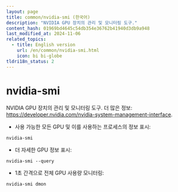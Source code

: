 ```yaml
---
layout: page
title: common/nvidia-smi (한국어)
description: "NVIDIA GPU 장치의 관리 및 모니터링 도구."
content_hash: 01969bd4645c54db354e36762b41940d3db9a948
last_modified_at: 2024-11-06
related_topics:
  - title: English version
    url: /en/common/nvidia-smi.html
    icon: bi bi-globe
tldri18n_status: 2
---
```

# nvidia-smi

NVIDIA GPU 장치의 관리 및 모니터링 도구.
더 많은 정보: <https://developer.nvidia.com/nvidia-system-management-interface>.

- 사용 가능한 모든 GPU 및 이를 사용하는 프로세스의 정보 표시:

`nvidia-smi`

- 더 자세한 GPU 정보 표시:

`nvidia-smi --query`

- 1초 간격으로 전체 GPU 사용량 모니터링:

`nvidia-smi dmon`
